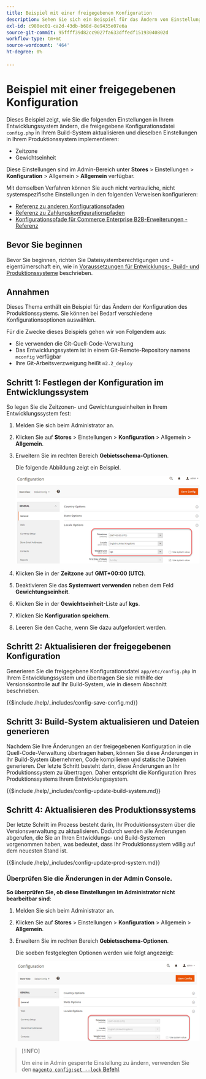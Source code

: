 ```yaml
---
title: Beispiel mit einer freigegebenen Konfiguration
description: Sehen Sie sich ein Beispiel für das Ändern von Einstellungen in einem Entwicklungssystem mit einer freigegebenen Konfigurationsdatei an.
exl-id: c980ec01-ca2d-43db-b68d-8e9435e07e6a
source-git-commit: 95ffff39d82cc9027fa633dffedf15193040802d
workflow-type: tm+mt
source-wordcount: '464'
ht-degree: 0%

---
```


# Beispiel mit einer freigegebenen Konfiguration

Dieses Beispiel zeigt, wie Sie die folgenden Einstellungen in Ihrem Entwicklungssystem ändern, die freigegebene Konfigurationsdatei `config.php` in Ihrem Build-System aktualisieren und dieselben Einstellungen in Ihrem Produktionssystem implementieren:

- Zeitzone
- Gewichtseinheit

Diese Einstellungen sind im Admin-Bereich unter **Stores** > Einstellungen > **Konfiguration** > Allgemein > **Allgemein** verfügbar.

Mit demselben Verfahren können Sie auch nicht vertrauliche, nicht systemspezifische Einstellungen in den folgenden Verweisen konfigurieren:

- [Referenz zu anderen Konfigurationspfaden](../reference/config-reference-general.md)
- [Referenz zu Zahlungskonfigurationspfaden](../reference/config-reference-payment.md)
- [Konfigurationspfade für Commerce Enterprise B2B-Erweiterungen - Referenz](../reference/config-reference-b2b.md)

## Bevor Sie beginnen

Bevor Sie beginnen, richten Sie Dateisystemberechtigungen und -eigentümerschaft ein, wie in [Voraussetzungen für Entwicklungs-, Build- und Produktionssysteme](../deployment/prerequisites.md) beschrieben.

## Annahmen

Dieses Thema enthält ein Beispiel für das Ändern der Konfiguration des Produktionssystems. Sie können bei Bedarf verschiedene Konfigurationsoptionen auswählen.

Für die Zwecke dieses Beispiels gehen wir von Folgendem aus:

- Sie verwenden die Git-Quell-Code-Verwaltung
- Das Entwicklungssystem ist in einem Git-Remote-Repository namens `mconfig` verfügbar
- Ihre Git-Arbeitsverzweigung heißt `m2.2_deploy`

## Schritt 1: Festlegen der Konfiguration im Entwicklungssystem

So legen Sie die Zeitzonen- und Gewichtungseinheiten in Ihrem Entwicklungssystem fest:

1. Melden Sie sich beim Administrator an.
1. Klicken Sie auf **Stores** > Einstellungen > **Konfiguration** > Allgemein > **Allgemein**.
1. Erweitern Sie im rechten Bereich **Gebietsschema-Optionen**.

   Die folgende Abbildung zeigt ein Beispiel.

   ![Festlegen von Gebietsschemaoptionen im Entwicklungssystem](../../assets/configuration/split-deploy-set-locale.png)

1. Klicken Sie in der **Zeitzone** auf **GMT+00:00 (UTC)**.
1. Deaktivieren Sie das **Systemwert verwenden** neben dem Feld **Gewichtungseinheit**.
1. Klicken Sie in der **Gewichtseinheit**-Liste auf **kgs**.
1. Klicken Sie **Konfiguration speichern**.
1. Leeren Sie den Cache, wenn Sie dazu aufgefordert werden.

## Schritt 2: Aktualisieren der freigegebenen Konfiguration

Generieren Sie die freigegebene Konfigurationsdatei `app/etc/config.php` in Ihrem Entwicklungssystem und übertragen Sie sie mithilfe der Versionskontrolle auf Ihr Build-System, wie in diesem Abschnitt beschrieben.

{{$include /help/_includes/config-save-config.md}}

## Schritt 3: Build-System aktualisieren und Dateien generieren

Nachdem Sie Ihre Änderungen an der freigegebenen Konfiguration in die Quell-Code-Verwaltung übertragen haben, können Sie diese Änderungen in Ihr Build-System übernehmen, Code kompilieren und statische Dateien generieren. Der letzte Schritt besteht darin, diese Änderungen an Ihr Produktionssystem zu übertragen. Daher entspricht die Konfiguration Ihres Produktionssystems Ihrem Entwicklungssystem.

{{$include /help/_includes/config-update-build-system.md}}

## Schritt 4: Aktualisieren des Produktionssystems

Der letzte Schritt im Prozess besteht darin, Ihr Produktionssystem über die Versionsverwaltung zu aktualisieren. Dadurch werden alle Änderungen abgerufen, die Sie an Ihren Entwicklungs- und Build-Systemen vorgenommen haben, was bedeutet, dass Ihr Produktionssystem völlig auf dem neuesten Stand ist.

{{$include /help/_includes/config-update-prod-system.md}}

### Überprüfen Sie die Änderungen in der Admin Console.

**So überprüfen Sie, ob diese Einstellungen im Administrator nicht bearbeitbar sind**:

1. Melden Sie sich beim Administrator an.
1. Klicken Sie auf **Stores** > Einstellungen > **Konfiguration** > Allgemein > **Allgemein**.
1. Erweitern Sie im rechten Bereich **Gebietsschema-Optionen**.

   Die soeben festgelegten Optionen werden wie folgt angezeigt:

   ![Konfigurationsoptionen können in Admin nicht bearbeitet werden](../../assets/configuration/split-deploy-not-editable.png)

>[!INFO]
>
>Um eine in Admin gesperrte Einstellung zu ändern, verwenden Sie den [`magento config:set --lock` Befehl](../cli/set-configuration-values.md).
